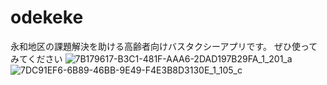 # odekeke

永和地区の課題解決を助ける高齢者向けバスタクシーアプリです。
ぜひ使ってみてください
![7B179617-B3C1-481F-AAA6-2DAD197B29FA_1_201_a](https://user-images.githubusercontent.com/87113276/180641318-eecf8947-6d48-465e-aca0-eb0b1dadf0d9.jpeg)
![7DC91EF6-6B89-46BB-9E49-F4E3B8D3130E_1_105_c](https://user-images.githubusercontent.com/87113276/180641100-e39fdfc0-b37c-451a-94d8-c388f970905f.jpeg)
